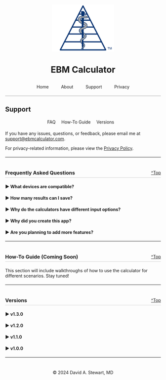 <!-- Top anchor added so ^Top links go to the very top of the page -->
<a id="top"></a>
<div style="text-align: center;">
  <img src="/assets/images/EBM Calculator Logo Any 3x.png" alt="EBM Calculator Logo" width="200">
  <h1>EBM Calculator</h1>
</div>

<style>
  .tab-bar {
    display: flex;
    justify-content: center;
    border-bottom: 2px solid #ccc;
    padding-bottom: 10px;
    margin-top: 20px;
  }
  .tab-bar a {
    padding: 10px 20px;
    text-decoration: none;
    white-space: nowrap;
    transition: padding 0.3s ease;
  }
  @media (max-width: 480px) {
    .tab-bar a {
      padding: 10px 10px;
    }
  }

  .section-links {
    text-align: center;
    margin-top: 20px;
  }
  .section-links a {
    margin-right: 15px;
    text-decoration: none;
  }
  
  /* Section header style with ^Top link on the right */
  .section-header {
    display: flex;
    justify-content: space-between;
    align-items: center;
    border-bottom: 1px solid #ccc;
    padding-bottom: 5px;
    margin-top: 40px;
  }
  .section-header h3 {
    margin: 0;
  }
  
  .faq-item {
    margin-bottom: 20px;
  }
  .faq-question {
    font-weight: bold;
    cursor: pointer;
  }
  .faq-answer {
    display: none;
    margin-top: 10px;
  }
</style>

<div class="tab-bar">
  <a href="/">Home</a>
  <a href="/about">About</a>
  <a href="/support">Support</a>
  <a href="/privacy-policy">Privacy</a>
</div>

<!-- Support header with centered links immediately below -->
<h2>Support</h2>
<div class="section-links">
  <a href="#faq">FAQ</a>
  <a href="#how-to-guide">How-To Guide</a>
  <a href="#versions">Versions</a>
</div>

<div style="max-width: 600px; margin: 20px auto;" markdown="1">
  If you have any issues, questions, or feedback, please email me at 
  <a href="mailto:support@ebmcalculator.com">support@ebmcalculator.com</a>.

  For privacy-related information, please view the 
  <a href="/privacy-policy">Privacy Policy</a>.
</div>

---

<!-- FAQ Section -->
<div class="section-header">
  <h3><a id="faq"></a> Frequently Asked Questions</h3>
  <a href="#top">^Top</a>
</div>

<div style="max-width: 600px; margin: 20px auto;" markdown="1">
  <div class="faq-item">
    <div class="faq-question" onclick="toggleAnswer(this)"><span>&#9654;</span> What devices are compatible?</div>
    <div class="faq-answer">EBM Calculator is available on iOS devices running iOS 18.1 or later. It is optimized for iPhones, but will also run on iPads and Apple Silicon Macs.</div>
  </div>

  <div class="faq-item">
    <div class="faq-question" onclick="toggleAnswer(this)"><span>&#9654;</span> How many results can I save?</div>
    <div class="faq-answer">You can save up to 50 results. From the Results tab, you can reorder results (press and drag), delete individual results (swipe left), share results (swipe right), or delete all saved results (from the menu button).</div>
  </div>

  <div class="faq-item">
    <div class="faq-question" onclick="toggleAnswer(this)"><span>&#9654;</span> Why do the calculators have different input options?</div>
    <div class="faq-answer">Different input methods are available to fit various ways authors report their results. Choose the one that makes the most sense for the study you are appraising.
      For example, if you are assessing the performance of a Diagnostic Test and the authors report only the Predictive Values (and not sensitivity or specificity), choose PPV/NPV for your input fields.</div>
  </div>

  <div class="faq-item">
    <div class="faq-question" onclick="toggleAnswer(this)"><span>&#9654;</span> Why did you create this app?</div>
    <div class="faq-answer">I was frustrated by constantly having to switch between various websites to find online calculators for interpreting study results. I built the EBM Calculator app to streamline this process and to simplify evidence appraisal. My first version was coded in Python on my local devices. I decided to make it an official iOS app to share it easily with colleagues who were also evaluating the medical literature!</div>
  </div>

  <div class="faq-item">
    <div class="faq-question" onclick="toggleAnswer(this)"><span>&#9654;</span> Are you planning to add more features?</div>
    <div class="faq-answer">Yes! The more I learn, the more features I want to build into the app. But I also wanted to get it out there ASAP to start helping clinicians. If you have a suggestion of what would be helpful, please let me know at <a href="mailto:support@ebmcalculator.com">support@ebmcalculator.com</a>!</div>
  </div>
</div>

<script>
function toggleAnswer(element) {
  const answer = element.nextElementSibling;
  const arrow = element.querySelector('span');
  if (answer.style.display === 'block') {
    answer.style.display = 'none';
    arrow.innerHTML = '&#9654;'; // Right caret
  } else {
    answer.style.display = 'block';
    arrow.innerHTML = '&#9660;'; // Down caret
  }
}
</script>

---

<!-- How-To Guide Section -->
<div class="section-header">
  <h3><a id="how-to-guide"></a> How-To Guide (Coming Soon)</h3>
  <a href="#top">^Top</a>
</div>

<p style="max-width: 600px; margin: 20px auto;">
  This section will include walkthroughs of how to use the calculator for different scenarios. Stay tuned!
</p>

---

<!-- Versions Section -->
<div class="section-header">
  <h3><a id="versions"></a> Versions</h3>
  <a href="#top">^Top</a>
</div>

<div style="max-width: 600px; margin: 20px auto;" markdown="1">
  <!-- v1.3.0 -->
  <div class="faq-item">
    <div class="faq-question" onclick="toggleAnswer(this)"><span>&#9654;</span> v1.3.0</div>
    <div class="faq-answer">
      <ul>
        <li>All new UI with navigation bar and cleaner appearance</li>
        <li>Swipe on results to Share, Edit, Save, or Delete</li>
        <li>Drag and drop results to rearrange in Results section</li>
        <li>Calculate Post-Test Probability from any diagnostic test result</li>
        <li>New Library section with various Lessons in EBM</li>
        <li>Add Interactive Fagan Nomogram</li>
        <li>Debug and refine UI</li>
      </ul>
    </div>
  </div>
  <!-- v1.2.0 -->
  <div class="faq-item">
    <div class="faq-question" onclick="toggleAnswer(this)"><span>&#9654;</span> v1.2.0</div>
    <div class="faq-answer">
      <ul>
        <li>Add feature to save, delete, and share results</li>
        <li>Add formula pages</li>
        <li>Update icons and logos</li>
        <li>Debug and refine UI</li>
      </ul>
    </div>
  </div>
  <!-- v1.1.0 -->
  <div class="faq-item">
    <div class="faq-question" onclick="toggleAnswer(this)"><span>&#9654;</span> v1.1.0</div>
    <div class="faq-answer">
      <ul>
        <li>Add icons and logos</li>
        <li>Debug and refine UI</li>
      </ul>
    </div>
  </div>
  <!-- v1.0.0 -->
  <div class="faq-item">
    <div class="faq-question" onclick="toggleAnswer(this)"><span>&#9654;</span> v1.0.0</div>
    <div class="faq-answer">
      <ul>
        <li>Effect Calculator</li>
        <li>Diagnostic Test Calculator</li>
        <li>Post-Test Probability Calculator</li>
      </ul>
    </div>
  </div>
</div>

---

<div style="text-align: center; margin-top: 40px;">
  &copy; 2024 David A. Stewart, MD
</div>
